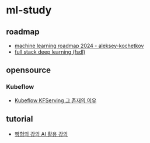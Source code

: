 # ml-study

## roadmap
- [machine learning roadmap 2024 - aleksey-kochetkov](https://www.linkedin.com/pulse/machine-learning-roadmap-2024-aleksey-kochetkov-wn3ie/)
- [full stack deep learning (fsdl)](https://fall2019.fullstackdeeplearning.com/)

## opensource
### Kubeflow
- [Kubeflow KFServing 그 존재의 이유](https://devocean.sk.com/blog/techBoardDetail.do?ID=163645)

## tutorial
- [빵형의 강의 AI 활용 강의](https://www.youtube.com/watch?v=GRAZ1qzpIPY&list=PL-xmlFOn6TULhDBSZo9F2tTocyAluvnXn)
